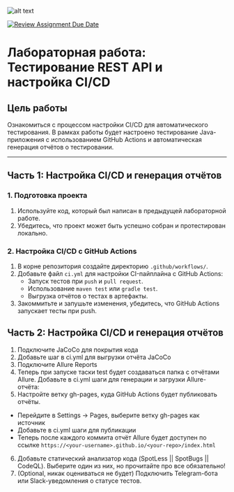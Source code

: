![alt text](https://i.pinimg.com/736x/c2/bc/fc/c2bcfca10c8fe95692cb5c160657b1cb.jpg)

[![Review Assignment Due Date](https://classroom.github.com/assets/deadline-readme-button-22041afd0340ce965d47ae6ef1cefeee28c7c493a6346c4f15d667ab976d596c.svg)](https://classroom.github.com/a/5A-G3YaK)
# Лабораторная работа: Тестирование REST API и настройка CI/CD

## Цель работы  
Ознакомиться с процессом настройки CI/CD для автоматического тестирования. В рамках работы будет настроено тестирование Java-приложения с использованием GitHub Actions и автоматическая генерация отчётов о тестировании.

---
## Часть 1: Настройка CI/CD и генерация отчётов

### 1. **Подготовка проекта**
1. Используйте код, который был написан в предыдущей лабораторной работе.
2. Убедитесь, что проект может быть успешно собран и протестирован локально.

### 2. **Настройка CI/CD с GitHub Actions**
1. В корне репозитория создайте директорию `.github/workflows/`.
2. Добавьте файл `ci.yml` для настройки CI-пайплайна с GitHub Actions:
   - Запуск тестов при `push` и `pull request`.
   - Использование `maven test` или `gradle test`.
   - Выгрузка отчётов о тестах в артефакты.
3. Закоммитьте и запушьте изменения, убедитесь, что GitHub Actions запускает тесты при push.

## Часть 2: Настройка CI/CD и генерация отчётов
1.  Подключите JaCoCo для покрытия кода
2.  Добавьте шаг в ci.yml для выгрузки отчёта JaCoCo
3.  Подключите Allure Reports
4.  Теперь при запуске таски test будет создаваться папка с отчётами Allure. Добавьте в ci.yml шаги для генерации и загрузки Allure-отчёта:
5.  Настройте ветку gh-pages, куда GitHub Actions будет публиковать отчёты.
  - Перейдите в Settings → Pages, выберите ветку gh-pages как источник
  - Добавьте в ci.yml шаги для публикации
  - Теперь после каждого коммита отчёт Allure будет доступен по ссылке `https://<your-username>.github.io/<your-repo>/index.html`
6. Добавьте статический анализатор кода (SpotLess || SpotBugs || CodeQL). Выберите один из них, но прочитайте про все обязательно!
7. (Optional, никак оцениваться не будет) Подключить Telegram-бота или Slack-уведомления о статусе тестов.
